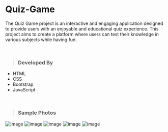 # Quiz-Game


The Quiz Game project is an interactive and engaging application designed to provide users with an enjoyable and educational quiz experience. This project aims to create a platform where users can test their knowledge in various subjects while having fun. 

<!--
*<a href="https://dragon-h22.github.io/Quiz-Game/" target="_blank"> Check it now⚡</a>*
-->

<br>

> ### Developed By
- HTML
- CSS
- Bootstrap
- JavaScript



<br>

> ### Sample Photos 


![image](https://github.com/Dragon-H22/Quiz-Game/assets/88390970/81bf9557-61c9-4b65-aff8-8c0cc32a3a21)
![image](https://github.com/Dragon-H22/Quiz-Game/assets/88390970/33039238-1ba3-4422-8bff-58557465e0e7)
![image](https://github.com/Dragon-H22/Quiz-Game/assets/88390970/6cb21f71-f4e6-4859-b62b-52175b59ad7f)
![image](https://github.com/Dragon-H22/Quiz-Game/assets/88390970/598e916d-4914-4885-987f-ff927413519a)
![image](https://github.com/Dragon-H22/Quiz-Game/assets/88390970/51a3c3be-6a84-44bd-be92-a393719f36a7)



